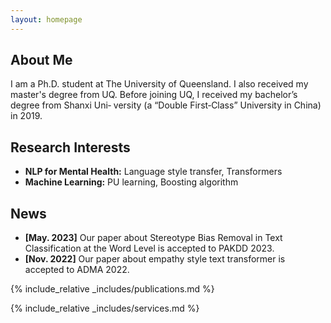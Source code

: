 ```yaml
---
layout: homepage
---
```


## About Me

I am a Ph.D. student at The University of Queensland. I also received my master's degree from UQ. Before joining UQ, I received my bachelor’s degree from Shanxi Uni‑
versity (a “Double First‑Class” University in China) in 2019.

## Research Interests

- **NLP for Mental Health:** Language style transfer, Transformers
- **Machine Learning:** PU learning, Boosting algorithm

## News

- **[May. 2023]** Our paper about Stereotype Bias Removal in Text Classification at the Word Level is accepted to PAKDD 2023.
- **[Nov. 2022]** Our paper about empathy style text transformer is accepted to ADMA 2022.

{% include_relative _includes/publications.md %}

{% include_relative _includes/services.md %}
